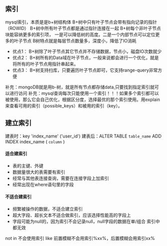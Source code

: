 ## 索引
mysql索引，本质是是b+树结构体
B+树中只有叶子节点会带有指向记录的指针（ROWID）
B+树中所有叶子节点都是通过指针连接在一起
B+树每个非叶子节点块能容纳更多的索引项，
一是可以降低树的高度。二是一个内部节点可以定位更多的叶子节点
B树特点就是每层节点数量多，深度小，降低了IO消耗
- 优点1：
B+树除了叶子节点其它节点并不存储数据，节点小，磁盘IO次数就少
- 优点2：
B+树所有的Data域在叶子节点，一般来说都会进行一个优化，就是将所有的叶子节点用指针串起来。
- 优点3：
B+树支持扫库，只要遍历叶子节点即可，它支持range-query非常方便

补充：mongoDB就是用b-树，就是所有节点都存储data,只要找到指定索引就可以进行访问
补充：mysql查询每次只能使用一个索引！！！如果多个索引都可以被使用，那么它会自己优化，根据区分度，选择最优的那个索引使用。用explain来查看可用的索引（possible_keys）和被用的索引（key）。

## 建立索引
建表时：key 'index_name' ('user_id')
建表后：ALTER TABLE `table_name` ADD INDEX index_name ( `column` ) 
#### 适合建索引
- 表的主键、外键
- 数据量很大的表需要有索引
- 经常与其他表连接查询，需要在连接字段上加索引
- 经常出现在where语句里的字段
#### 不适合建索引
- 频繁被操作的数据，不适合建立索引
- 超大字段、超长文本不适合做索引，应该选择性能高的字段上
- 字段可能为null的，因为索引不会记录null，null字段的数据在单/组合 索引中都无效

not in 不会使用索引
like 前置模糊不会用索引%xx%，后置模糊会用索引xx%
